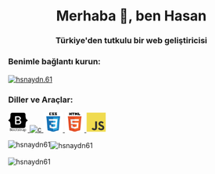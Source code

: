 <h1 align="center">Merhaba 👋, ben Hasan</h1>
<h3 align="center">Türkiye'den tutkulu bir web geliştiricisi</h3>

<h3 align="left">Benimle bağlantı kurun:</h3>
<p align = "left">
<a href = "https://instagram.com/hsnaydn.61" target = "blank"><img align = "center" src = "https://raw.githubusercontent.com/rahuldkjain/github-profile-readme-generator/master/src/images/icons/Social/instagram.svg" alt = "hsnaydn.61" width = "40" height = "40"/></a >
</p>

<h3 align = "left"> Diller ve Araçlar:</h3>
<p align = "left"> <a href = "https://getbootstrap.com" target = "_blank" rel = noreferrer"> <img src = "https://raw.githubusercontent.com/devicons/devicon/master/icons/bootstrap/bootstrap-plain-wordmark.svg" alt = "bootstrap" width = "40" height = "40"/> </a> <a href = "https://www.cprogramming.com/" target = "_blank" rel = "noreferrer"> <img src = "https://raw.githubusercontent.com/devicons /devicon/master/icons/c/c-original.svg" alt = "c" width = "40" height = "40"/> </a> <a href = "https://www.w3schools.com /css/" target = "_blank" rel = "noreferrer"> <img src = "https://raw.githubusercontent.com/devicons/devicon/master/icons/css3/css3-original-wordmark.svg" alt= "css3" width = "40" height = "40"/> </a> <a href = "https://www.w3.org/html/" target = "_blank" rel = "noreferrer"> <img src = "https://raw.githubusercontent.com/devicons/devicon/master/icons/html5/html5-original-wordmark.svg" alt = "html5" width = "40" height = "40"/> </a> <a href = "https://developer.mozilla.org/en-US/docs/Web/JavaScript" target = "_blank" rel = "noreferrer"> <img src = "https://raw.githubusercontent.com/devicons/devicon/master/icons/javascript/javascript-original.svg" alt = "javascript" width = "40" height = "40 "/> </a> </p> <p>

<img align ="left" src="https://github-readme-stats.vercel.app/api/top-langs?username=hsnaydn61&show_icons=true&locale=en&layout=compact" alt="hsnaydn61"/></p>

<p> <img align = "center" src = "https://github-readme-stats.vercel.app/api?username=hsnaydn61&show_icons=true&locale=en" alt = "hsnaydn61"/></p>

<p><img align = "center" src = "https://github-readme-streak-stats.herokuapp.com/?user=hsnaydn61&" alt="hsnaydn61" /></p>
